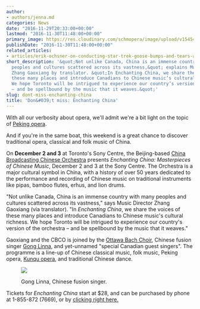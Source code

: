 ```yaml
---
author:
- authors/jenna.md
categories: News
date: "2016-11-29T20:33:00+00:00"
lastmod: "2016-11-30T11:48:00+00:00"
primary_image: https://res.cloudinary.com/schmopera/image/upload/v1545409169/media/webhook-uploads/1480451775081/2016-11-29---Chinese-Opera-square.jpg.jpg
publishDate: "2016-11-30T11:48:00+00:00"
related_articles:
- articles/erik-ochsner-on-conducting-star-trek-goose-bumps-and-tears-are-not-optional.md
short_description: '&quot;Not unlike Canada, China is an immense country with many
  peoples and cultures scattered across its vastness,&quot; explains Music Director
  Zhang Gaoxiang by translator. &quot;In Enchanting China, we share the voices of
  these many places and introduce Canadians to Chinese music’s cultural richness.
  We hope Toronto will be intrigued to experience our country’s version of the orchestra
  – and be spellbound by the music that it weaves.&quot;'
slug: dont-miss-enchanting-china
title: 'Don&#039;t miss: Enchanting China'
---
```


With all our verbosity about opera, we'll admit we're a bit light on the topic of [Peking opera](https://en.wikipedia.org/wiki/Peking_opera). 

And if you're in the same boat, this weekend is a great chance to discover traditional opera, classical and folk music of China. 

On **December 2 and 3** at Toronto's Sony Centre, the Beijing-based [China Broadcasting Chinese Orchestra](https://en.wikipedia.org/wiki/China_Broadcasting_Chinese_Orchestra) presents *Enchanting China: Masterpieces of Chinese Music*, December 2 and 3 at the Sony Centre. The Orchestra is a major cultural symbol in China, with a history of over 50 years dedicated to the performance and recording of Chinese music on traditional instruments like pipas, bamboo flutes, erhus, and lion drums.

"Not unlike Canada, China is an immense country with many peoples and cultures scattered across its vastness," says Music Director Zhang Gaoxiang (via translator). "In *Enchanting China*, we share the voices of these many places and introduce Canadians to Chinese music's cultural richness. We hope Toronto will be intrigued to experience our country's version of the orchestra – and be spellbound by the music that it weaves."

Gaoxiang and the CBCO is joined by the [Ottawa Bach Choir](http://ottawabachchoir.ca/en/home/), Chinese fusion singer [Gong Linna](https://en.wikipedia.org/wiki/Gong_Linna), and yet-unnamed "special Canadian guest singers". The programme is a line-up of Chinese classical music, folk music, Peking opera, [Kunqu opera](https://en.wikipedia.org/wiki/Kunqu), and traditional Chinese dance.

<figure data-type="image">

![](https://res.cloudinary.com/schmopera/image/upload/v1545409169/media/webhook-uploads/1480506084301/2016-11-29---Gong-Linna-1.jpg.jpg)<figcaption>Gong Linna, Chinese fusion singer.</figcaption>
</figure>

Tickets for *Enchanting China* start at $28, and can be purchased by phone at 1-855-872 (7669), or by [clicking right here.](https://www.ticketmaster.ca/venueartist/131106/2298897&CAMEFROM=CFC_SONY_CENTRE_WEB_SONYWEB_ENCHANTING_CHINA)
